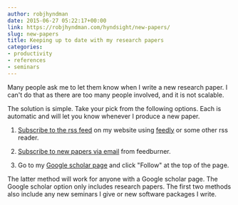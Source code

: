 ```yaml
---
author: robjhyndman
date: 2015-06-27 05:22:17+00:00
link: https://robjhyndman.com/hyndsight/new-papers/
slug: new-papers
title: Keeping up to date with my research papers
categories:
- productivity
- references
- seminars
---
```


Many people ask me to let them know when I write a new research paper. I can't do that as there are too many people involved, and it is not scalable.

The solution is simple. Take your pick from the following options. Each is automatic and will let you know whenever I produce a new paper.




    
  1. [Subscribe to the rss feed](http://feeds.feedburner.com/ProfessorRobJHyndman) on my website using [feedly](http://feedly.com) or some other rss reader.

    
  2. [Subscribe to new papers via email](https://feedburner.google.com/fb/a/mailverify?uri=ProfessorRobJHyndman) from feedburner.

    
  3. Go to my [Google scholar page](https://scholar.google.com/citations?user=vamErfkAAAAJ&hl=en) and click "Follow" at the top of the page.



The latter method will work for anyone with a Google scholar page. The Google scholar option only includes research papers. The first two methods also include any new seminars I give or new software packages I write.
